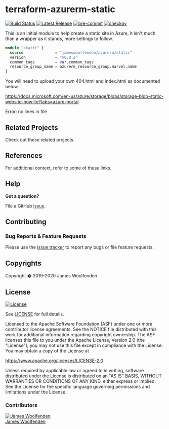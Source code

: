 # terraform-azurerm-static

[![Build Status](https://github.com/JamesWoolfenden/terraform-azurerm-static/workflows/Verify%20and%20Bump/badge.svg?branch=master)](https://github.com/JamesWoolfenden/terraform-azurerm-static)
[![Latest Release](https://img.shields.io/github/release/JamesWoolfenden/terraform-azurerm-static.svg)](https://github.com/JamesWoolfenden/terraform-azurerm-static/releases/latest)
[![pre-commit](https://img.shields.io/badge/pre--commit-enabled-brightgreen?logo=pre-commit&logoColor=white)](https://github.com/pre-commit/pre-commit)
[![checkov](https://img.shields.io/badge/checkov-verified-brightgreen)](https://www.checkov.io/)

This is an initial module to help create a static site in Azure, it isn't much than a wrapper as it stands, more settings to follow.

```terraform
module "static" {
  source              = "jameswoolfenden/azurerm/static"
  version             = "v0.0.2"
  common_tags         = var.common_tags
  resource_group_name = azurerm_resource_group.marvel.name
}
```

You will need to upload your own 404.html and index.html as documented below.

<https://docs.microsoft.com/en-us/azure/storage/blobs/storage-blob-static-website-how-to?tabs=azure-portal>

<!-- BEGINNING OF PRE-COMMIT-TERRAFORM DOCS HOOK -->
Error: no lines in file
<!-- END OF PRE-COMMIT-TERRAFORM DOCS HOOK -->

## Related Projects

Check out these related projects.

## References

For additional context, refer to some of these links.

## Help

**Got a question?**

File a GitHub [issue](https://github.com/JamesWoolfenden/terraform-azurerm-static/issues).

## Contributing

### Bug Reports & Feature Requests

Please use the [issue tracker](https://github.com/JamesWoolfenden/terraform-azurerm-static/issues) to report any bugs or file feature requests.

## Copyrights

Copyright � 2019-2020 James Woolfenden

## License

[![License](https://img.shields.io/badge/License-Apache%202.0-blue.svg)](https://opensource.org/licenses/Apache-2.0)

See [LICENSE](LICENSE) for full details.

Licensed to the Apache Software Foundation (ASF) under one
or more contributor license agreements. See the NOTICE file
distributed with this work for additional information
regarding copyright ownership. The ASF licenses this file
to you under the Apache License, Version 2.0 (the
"License"); you may not use this file except in compliance
with the License. You may obtain a copy of the License at

<https://www.apache.org/licenses/LICENSE-2.0>

Unless required by applicable law or agreed to in writing,
software distributed under the License is distributed on an
"AS IS" BASIS, WITHOUT WARRANTIES OR CONDITIONS OF ANY
KIND, either express or implied. See the License for the
specific language governing permissions and limitations
under the License.

### Contributors

[![James Woolfenden][jameswoolfenden_avatar]][jameswoolfenden_homepage]<br/>[James Woolfenden][jameswoolfenden_homepage]

[jameswoolfenden_homepage]: https://github.com/jameswoolfenden
[jameswoolfenden_avatar]: https://github.com/jameswoolfenden.png?size=150
[github]: https://github.com/jameswoolfenden
[linkedin]: https://www.linkedin.com/in/jameswoolfenden/
[twitter]: https://twitter.com/jimwoolfenden
[share_twitter]: https://twitter.com/intent/tweet/?text=terraform-azurerm-static&url=https://github.com/JamesWoolfenden/terraform-azurerm-static
[share_linkedin]: https://www.linkedin.com/shareArticle?mini=true&title=terraform-azurerm-static&url=https://github.com/JamesWoolfenden/terraform-azurerm-static
[share_reddit]: https://reddit.com/submit/?url=https://github.com/JamesWoolfenden/terraform-azurerm-static
[share_facebook]: https://facebook.com/sharer/sharer.php?u=https://github.com/JamesWoolfenden/terraform-azurerm-static
[share_email]: mailto:?subject=terraform-azurerm-static&body=https://github.com/JamesWoolfenden/terraform-azurerm-static
